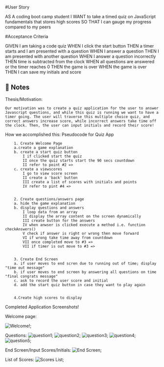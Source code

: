 #User Story

AS A coding boot camp student
I WANT to take a timed quiz on JavaScript fundamentals that stores high scores
SO THAT I can gauge my progress compared to my peers


#Acceptance Criteria

GIVEN I am taking a code quiz
WHEN I click the start button
THEN a timer starts and I am presented with a question
WHEN I answer a question
THEN I am presented with another question
WHEN I answer a question incorrectly
THEN time is subtracted from the clock
WHEN all questions are answered or the timer reaches 0
THEN the game is over
WHEN the game is over
THEN I can save my initials and score


## 📝 Notes

Thesis/Motivation:
    
    Our motivation was to create a quiz application for the user to answer Javascript questions, and while this quiz is running we want to have a timer going. The user will traverse this multiple choice quiz, and correct answers increase score, while incorrect answers take time off 
    the clock. Then, the user can input initials and record their score!

How we accomplished this:
        Pseudocode for Quiz App

        1. Create Welcome Page
        a.create a game explanation
        b. create a start quiz button
            I if clicked start the quiz
            II once the quiz starts start the 90 secs countdown
            II refer to point #2 =>
        c. create a viewscores
            I go to view score screen
            II create a 'back' button
            III create a list of scores with initials and points
            IV refer to pint #4 =>
            

        2. Create questions/answers page
        a. hide the game explanation
        b. display questions and answers
            I loop data from an array
            II display the array content on the screen dynamically
            III create button for the answers
            IV when anwser is clicked execute a method i.e. function checkAnswers()
            V check if answer is right or wrong then move forward
            VI if wrong take time away from countdown
            VII once completed move to #3 =>
            VII if timer is out move to #3 =>


        3. Create End Screen
        a. if user moves to end scren due to running out of time; display "time out message"
        b. if user moves to end screen by answering all questions on time "final congrats message"
        c. ask to record the user score and initial
        d. add the start quiz button in case they want to play again


        4.Create high scores to display





Completed Application Screenshots!

Welcome page:

![Welcome!](./assets/welcomepage.png);

Questions:
![question1](./assets/question1.png);
![question2](./assets/question2.png);
![question3](./assets/question3.png);
![question4](./assets/question4.png);
![question5](./assets/question5.png);

End Screen/Input Scores/Initials:
![End Screen](./assets/inputscores.png);

List of Scores: 
![Scores List](./assets/scoreslist.png);





